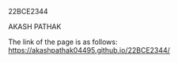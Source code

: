 22BCE2344

AKASH PATHAK

The link of the page is as follows:
https://akashpathak04495.github.io/22BCE2344/
